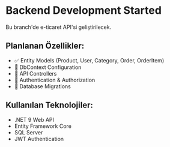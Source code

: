 # Backend Development Started

Bu branch'de e-ticaret API'si geliştirilecek.

## Planlanan Özellikler:
- ✅ Entity Models (Product, User, Category, Order, OrderItem)
- 🔄 DbContext Configuration
- 🔄 API Controllers
- 🔄 Authentication & Authorization
- 🔄 Database Migrations

## Kullanılan Teknolojiler:
- .NET 9 Web API
- Entity Framework Core
- SQL Server
- JWT Authentication